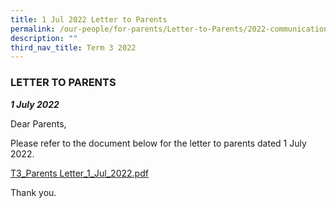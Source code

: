```yaml
---
title: 1 Jul 2022 Letter to Parents
permalink: /our-people/for-parents/Letter-to-Parents/2022-communications/Term-3-2022/1Jul2022/
description: ""
third_nav_title: Term 3 2022
---
```


### LETTER TO PARENTS
***1 July 2022***

Dear Parents,  
  
Please refer to the document below for the letter to parents dated 1 July 2022.  
  
[T3_Parents Letter_1_Jul_2022.pdf](/files/T3_Parents%20Letter_1_Jul_2022.pdf)
  
Thank you.